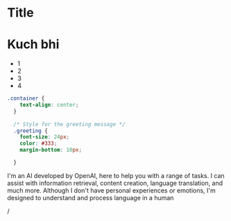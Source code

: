 # Title

# Kuch bhi

- 1
- 2
- 3
- 4

```css
.container {
    text-align: center;
  }
  
  /* Style for the greeting message */
  .greeting {
    font-size: 24px;
    color: #333;
    margin-bottom: 10px;

  }
```

I'm an AI developed by OpenAI, here to help you with a range of tasks. I can assist with information retrieval, content creation, language translation, and much more. Although I don't have personal experiences or emotions, I'm designed to understand and process language in a human

/